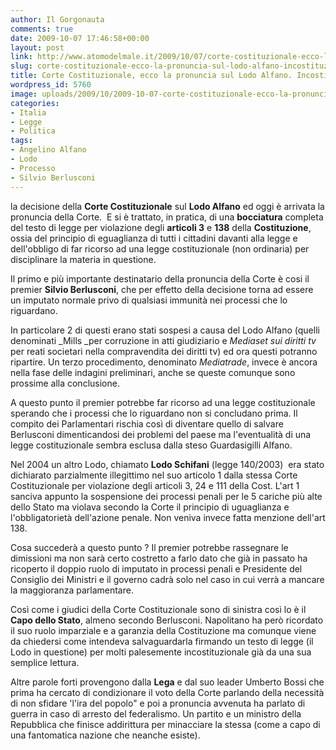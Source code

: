 ```yaml
---
author: Il Gorgonauta
comments: true
date: 2009-10-07 17:46:58+00:00
layout: post
link: http://www.atomodelmale.it/2009/10/07/corte-costituzionale-ecco-la-pronuncia-sul-lodo-alfano-incostituzionale/
slug: corte-costituzionale-ecco-la-pronuncia-sul-lodo-alfano-incostituzionale
title: Corte Costituzionale, ecco la pronuncia sul Lodo Alfano. Incostituzionale.
wordpress_id: 5760
image: uploads/2009/10/2009-10-07-corte-costituzionale-ecco-la-pronuncia-sul-lodo-alfano-incostituzionale.jpg
categories:
- Italia
- Legge
- Politica
tags:
- Angelino Alfano
- Lodo
- Processo
- Silvio Berlusconi
---
```


 la decisione della **Corte Costituzionale** sul **Lodo Alfano** ed oggi è arrivata la pronuncia della Corte.  E si è trattato, in pratica, di una **bocciatura** completa del testo di legge per violazione degli **articoli 3** e **138** della **Costituzione**, ossia del principio di eguaglianza di tutti i cittadini davanti alla legge e dell'obbligo di far ricorso ad una legge costituzionale (non ordinaria) per disciplinare la materia in questione.

Il primo e più importante destinatario della pronuncia della Corte è cosi il premier **Silvio Berlusconi**, che per effetto della decisione torna ad essere un imputato normale privo di qualsiasi immunità nei processi che lo riguardano.

In particolare 2 di questi erano stati sospesi a causa del Lodo Alfano (quelli denominati _Mills _per corruzione in atti giudiziario e _Mediaset sui diritti tv_ per reati societari nella compravendita dei diritti tv) ed ora questi potranno ripartire. Un terzo procedimento, denominato _Mediatrade_, invece è ancora nella fase delle indagini preliminari, anche se queste comunque sono prossime alla conclusione.

A questo punto il premier potrebbe far ricorso ad una legge costituzionale sperando che i processi che lo riguardano non si concludano prima. Il compito dei Parlamentari rischia così di diventare quello di salvare Berlusconi dimenticandosi dei problemi del paese ma l'eventualità di una legge costituzionale sembra esclusa dalla steso Guardasigilli Alfano.

Nel 2004 un altro Lodo, chiamato **Lodo Schifani** (legge 140/2003)  era stato dichiarato parzialmente illegittimo nel suo articolo 1 dalla stessa Corte Costituzionale per violazione degli articoli 3, 24 e 111 della Cost. L'art 1 sanciva appunto la sospensione dei processi penali per le 5 cariche più alte dello Stato ma violava secondo la Corte il principio di uguaglianza e l'obbligatorietà dell'azione penale. Non veniva invece fatta menzione dell'art 138.

Cosa succederà a questo punto ? Il premier potrebbe rassegnare le dimissioni ma non sarà certo costretto a farlo dato che già in passato ha ricoperto il doppio ruolo di imputato in processi penali e Presidente del Consiglio dei Ministri e il governo cadrà solo nel caso in cui verrà a mancare la maggioranza parlamentare.

Così come i giudici della Corte Costituzionale sono di sinistra così lo è il **Capo dello Stato**, almeno secondo Berlusconi. Napolitano ha però ricordato il suo ruolo imparziale e a garanzia della Costituzione ma comunque viene da chiedersi come intendeva salvaguardarla firmando un testo di legge (il Lodo in questione) per molti palesemente incostituzionale già da una sua semplice lettura.

Altre parole forti provengono dalla **Lega** e dal suo leader Umberto Bossi che prima ha cercato di condizionare il voto della Corte parlando della necessità di non sfidare 'l'ira del popolo" e poi a pronuncia avvenuta ha parlato di guerra in caso di arresto del federalismo. Un partito e un ministro della Repubblica che finisce addirittura per minacciare la stessa (come a capo di una fantomatica nazione che neanche esiste).
